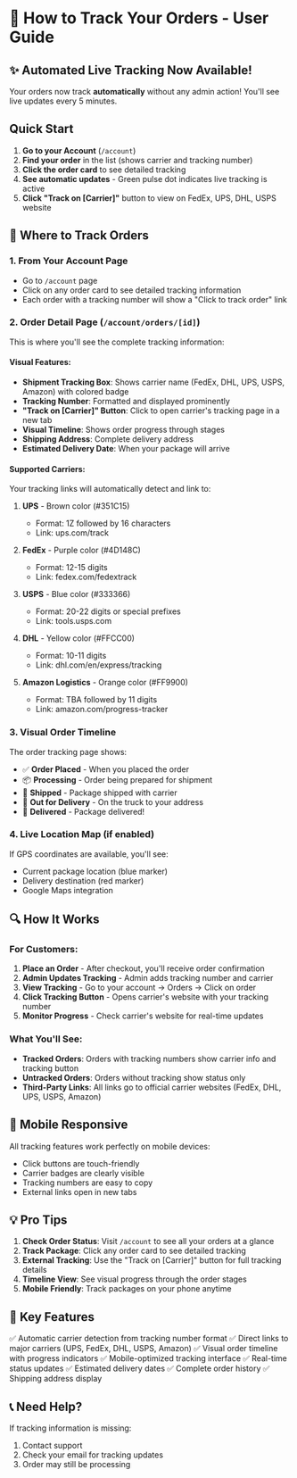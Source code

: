 # 🚚 How to Track Your Orders - User Guide

## ✨ Automated Live Tracking Now Available!

Your orders now track **automatically** without any admin action! You'll see live updates every 5 minutes.

## Quick Start
1. **Go to your Account** (`/account`)
2. **Find your order** in the list (shows carrier and tracking number)
3. **Click the order card** to see detailed tracking
4. **See automatic updates** - Green pulse dot indicates live tracking is active
5. **Click "Track on [Carrier]"** button to view on FedEx, UPS, DHL, USPS website

## 📍 Where to Track Orders

### 1. **From Your Account Page**
- Go to `/account` page
- Click on any order card to see detailed tracking information
- Each order with a tracking number will show a "Click to track order" link

### 2. **Order Detail Page** (`/account/orders/[id]`)
This is where you'll see the complete tracking information:

#### Visual Features:
- **Shipment Tracking Box**: Shows carrier name (FedEx, DHL, UPS, USPS, Amazon) with colored badge
- **Tracking Number**: Formatted and displayed prominently
- **"Track on [Carrier]" Button**: Click to open carrier's tracking page in a new tab
- **Visual Timeline**: Shows order progress through stages
- **Shipping Address**: Complete delivery address
- **Estimated Delivery Date**: When your package will arrive

#### Supported Carriers:
Your tracking links will automatically detect and link to:

1. **UPS** - Brown color (#351C15)
   - Format: 1Z followed by 16 characters
   - Link: ups.com/track

2. **FedEx** - Purple color (#4D148C)
   - Format: 12-15 digits
   - Link: fedex.com/fedextrack

3. **USPS** - Blue color (#333366)
   - Format: 20-22 digits or special prefixes
   - Link: tools.usps.com

4. **DHL** - Yellow color (#FFCC00)
   - Format: 10-11 digits
   - Link: dhl.com/en/express/tracking

5. **Amazon Logistics** - Orange color (#FF9900)
   - Format: TBA followed by 11 digits
   - Link: amazon.com/progress-tracker

### 3. **Visual Order Timeline**

The order tracking page shows:
- ✅ **Order Placed** - When you placed the order
- 📦 **Processing** - Order being prepared for shipment
- 🚚 **Shipped** - Package shipped with carrier
- 🚛 **Out for Delivery** - On the truck to your address
- 🎉 **Delivered** - Package delivered!

### 4. **Live Location Map** (if enabled)
If GPS coordinates are available, you'll see:
- Current package location (blue marker)
- Delivery destination (red marker)
- Google Maps integration

## 🔍 How It Works

### For Customers:
1. **Place an Order** - After checkout, you'll receive order confirmation
2. **Admin Updates Tracking** - Admin adds tracking number and carrier
3. **View Tracking** - Go to your account → Orders → Click on order
4. **Click Tracking Button** - Opens carrier's website with your tracking number
5. **Monitor Progress** - Check carrier's website for real-time updates

### What You'll See:
- **Tracked Orders**: Orders with tracking numbers show carrier info and tracking button
- **Untracked Orders**: Orders without tracking show status only
- **Third-Party Links**: All links go to official carrier websites (FedEx, DHL, UPS, USPS, Amazon)

## 📱 Mobile Responsive

All tracking features work perfectly on mobile devices:
- Click buttons are touch-friendly
- Carrier badges are clearly visible
- Tracking numbers are easy to copy
- External links open in new tabs

## 💡 Pro Tips

1. **Check Order Status**: Visit `/account` to see all your orders at a glance
2. **Track Package**: Click any order card to see detailed tracking
3. **External Tracking**: Use the "Track on [Carrier]" button for full tracking details
4. **Timeline View**: See visual progress through the order stages
5. **Mobile Friendly**: Track packages on your phone anytime

## 🎯 Key Features

✅ Automatic carrier detection from tracking number format
✅ Direct links to major carriers (UPS, FedEx, DHL, USPS, Amazon)
✅ Visual order timeline with progress indicators
✅ Mobile-optimized tracking interface
✅ Real-time status updates
✅ Estimated delivery dates
✅ Complete order history
✅ Shipping address display

## 📞 Need Help?

If tracking information is missing:
1. Contact support
2. Check your email for tracking updates
3. Order may still be processing

